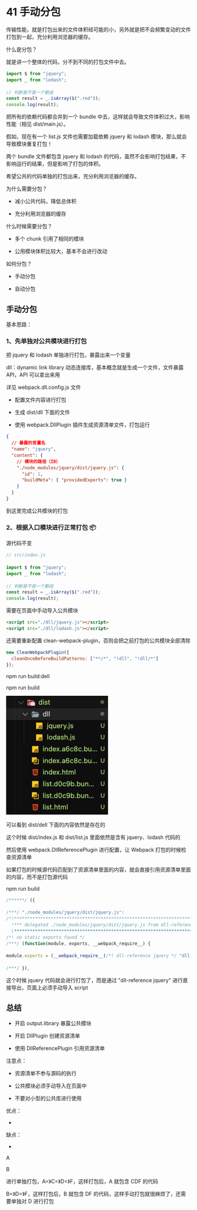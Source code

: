 # 41 手动分包

传输性能，就是打包出来的文件体积经可能的小，另外就是把不会频繁变动的文件打包到一起，充分利用浏览器的缓存。

什么是分包？

就是讲一个整体的代码，分不到不同的打包文件中去。

```js
import $ from "jquery";
import _ from "lodash";

// 判断是不是一个数组
const result = _.isArray($(".red"));
console.log(result);
```

把所有的依赖代码都合并到一个 bundle 中去，这样就会导致文件体积过大，影响性能（相见 dist/main.js）。

假如，现在有一个 list.js 文件也需要加载依赖 jquery 和 lodash 模块，那么就会导致模块重复打包！

两个 bundle 文件都包含 jquery 和 lodash 的代码，虽然不会影响打包结果，不影响运行的结果，但是影响了打包的体积。

希望公共的代码单独的打包出来，充分利用浏览器的缓存。

为什么需要分包？

- 减小公共代码，降低总体积

- 充分利用浏览器的缓存

什么时候需要分包？

- 多个 chunk 引用了相同的模块

- 公用模块体积比较大，基本不会进行改动

如何分包？

- 手动分包

- 自动分包

## 手动分包

基本思路：

### 1、先单独对公共模块进行打包

把 jquery 和 lodash 单独进行打包，暴露出来一个变量

dll：dynamic link library 动态连接库，基本概念就是生成一个文件，文件暴露 API，API 可以拿出来用

详见 webpack.dll.config.js 文件

- 配置文件内容进行打包

- 生成 dist/dll 下面的文件

- 使用 webpack.DllPlugin 插件生成资源清单文件，打包运行

```json
{
  // 暴露的变量名
  "name": "jquery",
  "content": {
    // 模块的路径（ID）
    "./node_modules/jquery/dist/jquery.js": {
      "id": 1,
      "buildMeta": { "providedExports": true }
    }
  }
}
```

到这里完成公共模块的打包

### 2、根据入口模块进行正常打包 📦

源代码不变

```js
// src/index.js

import $ from "jquery";
import _ from "lodash";

// 判断是不是一个数组
const result = _.isArray($(".red"));
console.log(result);
```

需要在页面中手动导入公共模块

```html
<script src="./dll/jquery.js"></script>
<script src="./dll/lodash.js"></script>
```

还需要重新配置 clean-webpack-plugin，否则会把之前打包的公共模块全部清除

```js
new CleanWebpackPlugin({
  cleanOnceBeforeBuildPatterns: ["**/*", "!dll", "!dll/*"]
});
```

npm run build:dell

npm run build

![](../README_files/iShot_2023-10-31_10.10.13.png)

可以看到 dist/dell 下面的内容依然是存在的

这个时候 dist/index.js 和 dist/list.js 里面依然是含有 jquery、lodash 代码的

然后使用 webpack.DllReferencePlugin 进行配置，让 Webpack 打包的时候检查资源清单

如果打包的时候源代码匹配到了资源清单里面的内容，就会直接引用资源清单里面的内容，而不是打包源代码

npm run build

```js
/******/ ({

/***/ "./node_modules/jquery/dist/jquery.js":
/*!********************************************************************************!*\
  !*** delegated ./node_modules/jquery/dist/jquery.js from dll-reference jquery ***!
  \********************************************************************************/
/*! no static exports found */
/***/ (function(module, exports, __webpack_require__) {

module.exports = (__webpack_require__(/*! dll-reference jquery */ "dll-reference jquery"))(1);

/***/ }),
```

这个时候 jquery 代码就会进行打包了，而是通过 "dll-reference jquery" 进行直接导出，页面上必须手动导入 script

## 总结

- 开启 output.library 暴露公共模块

- 开启 DllPlugin 创建资源清单

- 使用 DllReferencePlugin 引用资源清单

注意点：

- 资源清单不参与源码的执行

- 公共模块必须手动导入在页面中

- 不要对小型的公共库进行使用

优点：

- 

缺点：

-  

A

B

进行单独打包，A=》C=》D=》F，这样打包后，A 就包含 CDF 的代码

B=》D=》F，这样打包后，B 就包含 DF 的代码，这样手动打包就很麻烦了，还需要单独对 D 进行打包